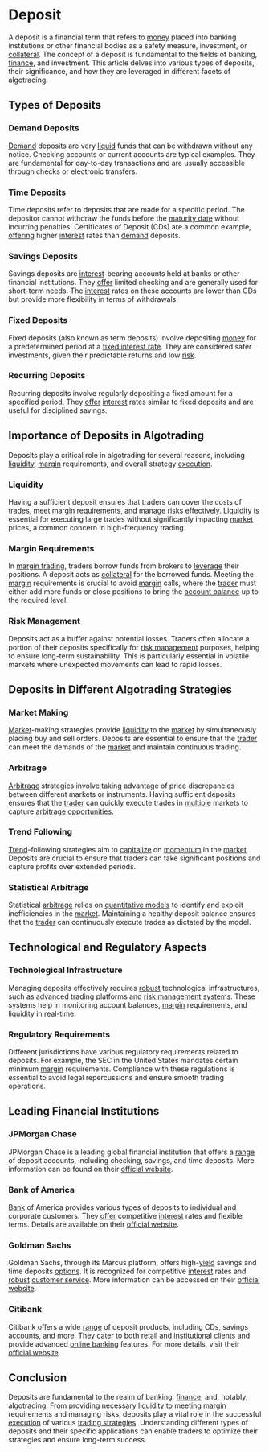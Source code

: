 # Deposit

A deposit is a financial term that refers to [money](../m/money.md) placed into banking institutions or other financial bodies as a safety measure, investment, or [collateral](../c/collateral.md). The concept of a deposit is fundamental to the fields of banking, [finance](../f/finance.md), and investment. This article delves into various types of deposits, their significance, and how they are leveraged in different facets of algotrading.

## Types of Deposits

### Demand Deposits

[Demand](../d/demand.md) deposits are very [liquid](../l/liquid.md) funds that can be withdrawn without any notice. Checking accounts or current accounts are typical examples. They are fundamental for day-to-day transactions and are usually accessible through checks or electronic transfers.

### Time Deposits

Time deposits refer to deposits that are made for a specific period. The depositor cannot withdraw the funds before the [maturity date](../m/maturity_date.md) without incurring penalties. Certificates of Deposit (CDs) are a common example, [offering](../o/offering.md) higher [interest](../i/interest.md) rates than [demand](../d/demand.md) deposits. 

### Savings Deposits

Savings deposits are [interest](../i/interest.md)-bearing accounts held at banks or other financial institutions. They [offer](../o/offer.md) limited checking and are generally used for short-term needs. The [interest](../i/interest.md) rates on these accounts are lower than CDs but provide more flexibility in terms of withdrawals.

### Fixed Deposits

Fixed deposits (also known as term deposits) involve depositing [money](../m/money.md) for a predetermined period at a [fixed interest rate](../f/fixed_interest_rate.md). They are considered safer investments, given their predictable returns and low [risk](../r/risk.md).

### Recurring Deposits

Recurring deposits involve regularly depositing a fixed amount for a specified period. They [offer](../o/offer.md) [interest](../i/interest.md) rates similar to fixed deposits and are useful for disciplined savings.

## Importance of Deposits in Algotrading

Deposits play a critical role in algotrading for several reasons, including [liquidity](../l/liquidity.md), [margin](../m/margin.md) requirements, and overall strategy [execution](../e/execution.md).

### Liquidity

Having a sufficient deposit ensures that traders can cover the costs of trades, meet [margin](../m/margin.md) requirements, and manage risks effectively. [Liquidity](../l/liquidity.md) is essential for executing large trades without significantly impacting [market](../m/market.md) prices, a common concern in high-frequency trading.

### Margin Requirements

In [margin trading](../m/margin_trading.md), traders borrow funds from brokers to [leverage](../l/leverage.md) their positions. A deposit acts as [collateral](../c/collateral.md) for the borrowed funds. Meeting the [margin](../m/margin.md) requirements is crucial to avoid [margin](../m/margin.md) calls, where the [trader](../t/trader.md) must either add more funds or close positions to bring the [account balance](../a/account_balance.md) up to the required level.

### Risk Management

Deposits act as a buffer against potential losses. Traders often allocate a portion of their deposits specifically for [risk management](../r/risk_management.md) purposes, helping to ensure long-term sustainability. This is particularly essential in volatile markets where unexpected movements can lead to rapid losses.

## Deposits in Different Algotrading Strategies

### Market Making

[Market](../m/market.md)-making strategies provide [liquidity](../l/liquidity.md) to the [market](../m/market.md) by simultaneously placing buy and sell orders. Deposits are essential to ensure that the [trader](../t/trader.md) can meet the demands of the [market](../m/market.md) and maintain continuous trading.

### Arbitrage

[Arbitrage](../a/arbitrage.md) strategies involve taking advantage of price discrepancies between different markets or instruments. Having sufficient deposits ensures that the [trader](../t/trader.md) can quickly execute trades in [multiple](../m/multiple.md) markets to capture [arbitrage opportunities](../a/arbitrage_opportunities.md).

### Trend Following

[Trend](../t/trend.md)-following strategies aim to [capitalize](../c/capitalize.md) on [momentum](../m/momentum.md) in the [market](../m/market.md). Deposits are crucial to ensure that traders can take significant positions and capture profits over extended periods.

### Statistical Arbitrage

Statistical [arbitrage](../a/arbitrage.md) relies on [quantitative models](../q/quantitative_models.md) to identify and exploit inefficiencies in the [market](../m/market.md). Maintaining a healthy deposit balance ensures that the [trader](../t/trader.md) can continuously execute trades as dictated by the model.

## Technological and Regulatory Aspects

### Technological Infrastructure

Managing deposits effectively requires [robust](../r/robust.md) technological infrastructures, such as advanced trading platforms and [risk management systems](../r/risk_management_systems.md). These systems help in monitoring account balances, [margin](../m/margin.md) requirements, and [liquidity](../l/liquidity.md) in real-time.

### Regulatory Requirements

Different jurisdictions have various regulatory requirements related to deposits. For example, the SEC in the United States mandates certain minimum [margin](../m/margin.md) requirements. Compliance with these regulations is essential to avoid legal repercussions and ensure smooth trading operations.

## Leading Financial Institutions

### JPMorgan Chase

JPMorgan Chase is a leading global financial institution that offers a [range](../r/range.md) of deposit accounts, including checking, savings, and time deposits. More information can be found on their [official website](https://www.jpmorganchase.com).

### Bank of America

[Bank](../b/bank.md) of America provides various types of deposits to individual and corporate customers. They [offer](../o/offer.md) competitive [interest](../i/interest.md) rates and flexible terms. Details are available on their [official website](https://www.bankofamerica.com).

### Goldman Sachs

Goldman Sachs, through its Marcus platform, offers high-[yield](../y/yield.md) savings and time deposits [options](../o/options.md). It is recognized for competitive [interest](../i/interest.md) rates and [robust](../r/robust.md) [customer service](../c/customer_service.md). More information can be accessed on their [official website](https://www.goldmansachs.com).

### Citibank

Citibank offers a wide [range](../r/range.md) of deposit products, including CDs, savings accounts, and more. They cater to both retail and institutional clients and provide advanced [online banking](../o/online_banking.md) features. For more details, visit their [official website](https://www.citigroup.com).

## Conclusion

Deposits are fundamental to the realm of banking, [finance](../f/finance.md), and, notably, algotrading. From providing necessary [liquidity](../l/liquidity.md) to meeting [margin](../m/margin.md) requirements and managing risks, deposits play a vital role in the successful [execution](../e/execution.md) of various [trading strategies](../t/trading_strategies.md). Understanding different types of deposits and their specific applications can enable traders to optimize their strategies and ensure long-term success.
